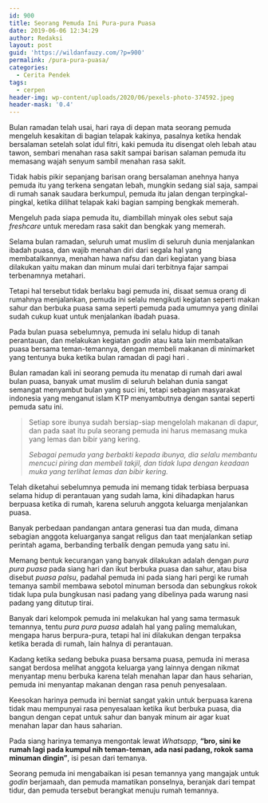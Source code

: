 ```yaml
---
id: 900
title: Seorang Pemuda Ini Pura-pura Puasa
date: 2019-06-06 12:34:29
author: Redaksi
layout: post
guid: 'https://wildanfauzy.com/?p=900'
permalink: /pura-pura-puasa/
categories:
  - Cerita Pendek
tags:
  - cerpen
header-img: wp-content/uploads/2020/06/pexels-photo-374592.jpeg
header-mask: '0.4'
---
```

Bulan ramadan telah usai, hari raya di depan mata seorang pemuda mengeluh kesakitan di bagian telapak kakinya, pasalnya ketika hendak bersalaman setelah solat idul fitri, kaki pemuda itu disengat oleh lebah atau tawon, sembari menahan rasa sakit sampai barisan salaman pemuda itu memasang wajah senyum sambil menahan rasa sakit.

Tidak habis pikir sepanjang barisan orang bersalaman anehnya hanya pemuda itu yang terkena sengatan lebah, mungkin sedang sial saja, sampai di rumah sanak saudara berkumpul, pemuda itu jalan dengan terpingkal-pingkal, ketika dilihat telapak kaki bagian samping bengkak memerah.

Mengeluh pada siapa pemuda itu, diambillah minyak oles sebut saja _freshcare_ untuk meredam rasa sakit dan bengkak yang memerah.

Selama bulan ramadan, seluruh umat muslim di seluruh dunia menjalankan ibadah puasa, dan wajib menahan diri dari segala hal yang membatalkannya, menahan hawa nafsu dan dari kegiatan yang biasa dilakukan yaitu makan dan minum mulai dari terbitnya fajar sampai terbenamnya metahari.

Tetapi hal tersebut tidak berlaku bagi pemuda ini, disaat semua orang di rumahnya menjalankan, pemuda ini selalu mengikuti kegiatan seperti makan sahur dan berbuka puasa sama seperti pemuda pada umumnya yang dinilai sudah cukup kuat untuk menjalankan ibadah puasa.

Pada bulan puasa sebelumnya, pemuda ini selalu hidup di tanah perantauan, dan melakukan kegiatan _godin_ atau kata lain membatalkan puasa bersama teman-temannya, dengan membeli makanan di minimarket yang tentunya buka ketika bulan ramadan di pagi hari .

Bulan ramadan kali ini seorang pemuda itu menatap di rumah dari awal bulan puasa, banyak umat muslim di seluruh belahan dunia sangat semangat menyambut bulan yang suci ini, tetapi sebagian masyarakat indonesia yang menganut islam KTP menyambutnya dengan santai seperti pemuda satu ini.

<blockquote class="wp-block-quote">
  <p>
    Setiap sore ibunya sudah bersiap-siap mengelolah makanan di dapur, dan pada saat itu pula seorang pemuda ini harus memasang muka yang lemas dan bibir yang kering.
  </p>
  
  <cite>Sebagai pemuda yang berbakti kepada ibunya, dia selalu membantu mencuci piring dan membeli takjil, dan tidak lupa dengan keadaan muka yang terlihat lemas dan bibir kering.</cite>
</blockquote>

Telah diketahui sebelumnya pemuda ini memang tidak terbiasa berpuasa selama hidup di perantauan yang sudah lama, kini dihadapkan harus berpuasa ketika di rumah, karena seluruh anggota keluarga menjalankan puasa.

Banyak perbedaan pandangan antara generasi tua dan muda, dimana sebagian anggota keluarganya sangat religus dan taat menjalankan setiap perintah agama, berbanding terbalik dengan pemuda yang satu ini.

Memang bentuk kecurangan yang banyak dilakukan adalah dengan _pura pura puasa_ pada siang hari dan ikut berbuka puasa dan sahur, atau bisa disebut _puasa palsu_, padahal pemuda ini pada siang hari pergi ke rumah temanya sambil membawa sebotol minuman bersoda dan sebungkus rokok tidak lupa pula bungkusan nasi padang yang dibelinya pada warung nasi padang yang ditutup tirai.

Banyak dari kelompok pemuda ini melakukan hal yang sama termasuk temannya, tentu _pura pura puasa_ adalah hal yang paling memalukan, mengapa harus berpura-pura, tetapi hal ini dilakukan dengan terpaksa ketika berada di rumah, lain halnya di perantauan.

<p class="has-text-align-left">
  Kadang ketika sedang bebuka puasa bersama puasa, pemuda ini merasa sangat berdosa melihat anggota keluarga yang lainnya dengan nikmat menyantap menu berbuka karena telah menahan lapar dan haus seharian, pemuda ini menyantap makanan dengan rasa penuh penyesalaan.
</p>

Keesokan harinya pemuda ini berniat sangat yakin untuk berpuasa karena tidak mau mempunyai rasa penyesalaan ketika ikut berbuka puasa, dia bangun dengan cepat untuk sahur dan banyak minum air agar kuat menahan lapar dan haus saharian.

Pada siang harinya temanya mengontak lewat _Whatsapp_, **&#8220;bro, sini ke rumah lagi pada kumpul nih teman-teman, ada nasi padang, rokok sama minuman dingin&#8221;**, isi pesan dari temanya.

Seorang pemuda ini mengabaikan isi pesan temannya yang mangajak untuk _godin_ berjamaah, dan pemuda mamatikan ponselnya, beranjak dari tempat tidur, dan pemuda tersebut berangkat menuju rumah temannya.